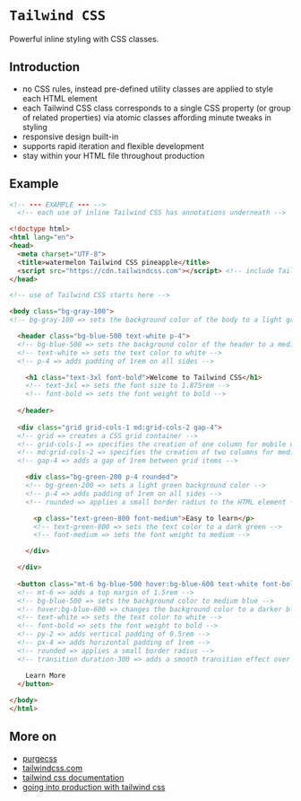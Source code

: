 # `Tailwind CSS`

Powerful inline styling with CSS classes.

## Introduction

* no CSS rules, instead pre-defined utility classes are applied to style each HTML element
* each Tailwind CSS class corresponds to a single CSS property (or group of related properties) via atomic classes affording minute tweaks in styling
* responsive design built-in
* supports rapid iteration and flexible development
* stay within your HTML file throughout production

## Example

```html
<!-- --- EXAMPLE --- -->
  <!-- each use of inline Tailwind CSS has annotations underneath -->

<!doctype html>
<html lang="en">
<head>
  <meta charset="UTF-8">
  <title>watermelon Tailwind CSS pineapple</title>
  <script src="https://cdn.tailwindcss.com"></script> <!-- include Tailwind CSS play CDN for quick development, not for final production -->
</head>

<!-- use of Tailwind CSS starts here -->

<body class="bg-gray-100"> 
<!-- bg-gray-100 => sets the background color of the body to a light gray -->

  <header class="bg-blue-500 text-white p-4">
  <!-- bg-blue-500 => sets the background color of the header to a medium blue -->
  <!-- text-white => sets the text color to white -->
  <!-- p-4 => adds padding of 1rem on all sides -->

    <h1 class="text-3xl font-bold">Welcome to Tailwind CSS</h1>
    <!-- text-3xl => sets the font size to 1.875rem -->
    <!-- font-bold => sets the font weight to bold -->
    
  </header>
  
  <div class="grid grid-cols-1 md:grid-cols-2 gap-4">
  <!-- grid => creates a CSS grid container -->
  <!-- grid-cols-1 => specifies the creation of one column for mobile devices -->
  <!-- md:grid-cols-2 => specifies the creation of two columns for medium-sized screens and up -->
  <!-- gap-4 => adds a gap of 1rem between grid items -->

    <div class="bg-green-200 p-4 rounded">
    <!-- bg-green-200 => sets a light green background color -->
    <!-- p-4 => adds padding of 1rem on all sides -->
    <!-- rounded => applies a small border radius to the HTML element -->

      <p class="text-green-800 font-medium">Easy to learn</p>
      <!-- text-green-800 => sets the text color to a dark green -->
      <!-- font-medium => sets the font weight to medium -->

    </div>

  </div>
    
  <button class="mt-6 bg-blue-500 hover:bg-blue-600 text-white font-bold py-2 px-4 rounded transition duration-300">
  <!-- mt-6 => adds a top margin of 1.5rem -->
  <!-- bg-blue-500 => sets the background color to medium blue -->
  <!-- hover:bg-blue-600 => changes the background color to a darker blue on hover -->
  <!-- text-white => sets the text color to white -->
  <!-- font-bold => sets the font weight to bold -->
  <!-- py-2 => adds vertical padding of 0.5rem -->
  <!-- px-4 => adds horizontal padding of 1rem -->
  <!-- rounded => applies a small border radius -->
  <!-- transition duration-300 => adds a smooth transition effect over 300ms -->

    Learn More
  </button>
  
</body>
</html>
```

## More on

* [purgecss](https://purgecss.com/)
* [tailwindcss.com](https://tailwindcss.com/)
* [tailwind css documentation](https://tailwindcss.com/docs/installation)
* [going into production with tailwind css](https://tailwindcss.com/docs/optimizing-for-production)
